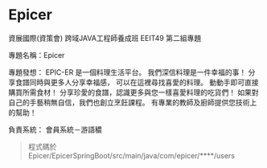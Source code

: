 # Epicer

資展國際(資策會) 跨域JAVA工程師養成班 EEIT49 第二組專題

專題名稱：Epicer

專題發想：
EPIC-ER 是一個料理生活平台。
我們深信料理是一件幸福的事！
分享食譜同時與更多人分享幸福感，
可以在這裡尋找喜愛的料理。
動動手即可直接購買所需食材！
分享珍愛的食譜，認識更多與您一樣喜愛料理的吃貨們！
如果對自己的手藝稍無自信，我們也創立烹飪課程。
有專業的教師及廚師提供您技術上的幫助！

負責系統：
會員系統－游語穠  
> 程式碼於 Epicer/EpicerSpringBoot/src/main/java/com/epicer/****/users


